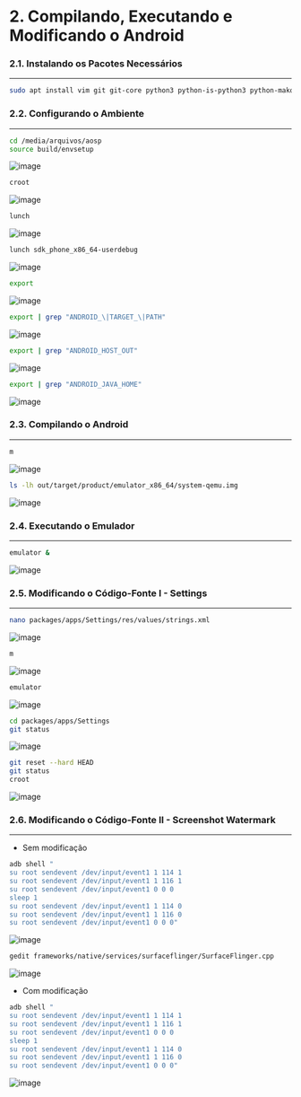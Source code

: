 # 2. Compilando, Executando e Modificando o Android

### 2.1. Instalando os Pacotes Necessários
---
```bash
sudo apt install vim git git-core python3 python-is-python3 python-mako openjdk-8-jdk android-tools-adb bc bison build-essential curl flex g++-multilib gcc-multilib gnupg gperf imagemagick lib32ncurses-dev lib32readline-dev lib32z1-dev liblz4-tool libncurses5-dev libsdl1.2-dev libssl-dev libxml2 libxml2-utils lzop pngcrush rsync schedtool squashfs-tools xsltproc yasm zip zlib1g-dev libtinfo5 libncurses5 zip libc6-dev-i386 lib32ncurses5-dev x11proto-core-dev libx11-dev libgl1-mesa-dev screen unzip fontconfig kpartx libcurl4 mplayer pigz pbzip2
```

### 2.2. Configurando o Ambiente
---
```bash
cd /media/arquivos/aosp
source build/envsetup
```
![image](https://user-images.githubusercontent.com/19675356/217396196-46d5a03b-322e-4102-89ef-2066c1bc3c9a.png)


```bash
croot
```
![image](https://user-images.githubusercontent.com/19675356/217396397-d1f342c0-f420-4e9b-8329-5920ed7992fa.png)


```bash
lunch
```
![image](https://user-images.githubusercontent.com/19675356/217396600-a45c9801-13e4-457c-a58f-7b41ffaf3b7b.png)


```bash
lunch sdk_phone_x86_64-userdebug
```
![image](https://user-images.githubusercontent.com/19675356/217396772-f3b38b9e-fe23-40fd-a023-36dfa1fbc6ab.png)


```bash
export
```
![image](https://user-images.githubusercontent.com/19675356/217396955-674aa3fd-e012-45e7-af08-b88e08eb3cd0.png)


```bash
export | grep "ANDROID_\|TARGET_\|PATH"
```
![image](https://user-images.githubusercontent.com/19675356/217397023-3e1b2958-4044-450e-9586-4694375f5a75.png)


```bash
export | grep "ANDROID_HOST_OUT"
```
![image](https://user-images.githubusercontent.com/19675356/217397163-e2a0c06b-26a8-4470-9ef6-1407abead0c1.png)


```bash
export | grep "ANDROID_JAVA_HOME"
```
![image](https://user-images.githubusercontent.com/19675356/217397443-d7a3ad69-36fa-4058-becd-32664675d333.png)


### 2.3. Compilando o Android
---
```bash
m
```
![image](https://user-images.githubusercontent.com/19675356/217676231-fd7bd16e-41d2-48ed-bf3b-6784b1538e40.png)


```bash
ls -lh out/target/product/emulator_x86_64/system-qemu.img 
```
![image](https://user-images.githubusercontent.com/19675356/217676386-418597af-1391-492f-ba28-100b5bfdab33.png)


### 2.4. Executando o Emulador
---
```bash
emulator &
```
![image](https://user-images.githubusercontent.com/19675356/217678511-fef4aa99-7455-4369-ac9b-ce7fa394654e.png)


### 2.5. Modificando o Código-Fonte I - Settings
---
```bash
nano packages/apps/Settings/res/values/strings.xml
```
![image](https://user-images.githubusercontent.com/19675356/217679016-c289ed50-2fb3-4312-8df4-8126e52420e7.png)


```bash
m
```
![image](https://user-images.githubusercontent.com/19675356/217682390-3aaaa8dd-1133-46c9-a353-83362ef5fa58.png)


```bash
emulator
```
![image](https://user-images.githubusercontent.com/19675356/217682801-6618c2f6-6dd4-4e67-b197-8acbb9671ec9.png)


```bash
cd packages/apps/Settings
git status
```
![image](https://user-images.githubusercontent.com/19675356/217682890-446faa55-c1ef-4546-b89a-693996564b58.png)


```bash
git reset --hard HEAD
git status
croot
```
![image](https://user-images.githubusercontent.com/19675356/217683087-4478dde8-4fc9-4eab-80f1-dba0e6da1db6.png)


### 2.6. Modificando o Código-Fonte II - Screenshot Watermark
---

- Sem modificação
```bash
adb shell "
su root sendevent /dev/input/event1 1 114 1
su root sendevent /dev/input/event1 1 116 1
su root sendevent /dev/input/event1 0 0 0
sleep 1
su root sendevent /dev/input/event1 1 114 0
su root sendevent /dev/input/event1 1 116 0
su root sendevent /dev/input/event1 0 0 0"
```
![image](https://user-images.githubusercontent.com/19675356/217688931-bf33ef1c-5094-4667-a0aa-2d9884f6803f.png)

```bash
gedit frameworks/native/services/surfaceflinger/SurfaceFlinger.cpp
```
![image](https://user-images.githubusercontent.com/19675356/217686464-7fc488b3-f740-45eb-bb63-8dff0da12ed3.png)

- Com modificação
```bash
adb shell "
su root sendevent /dev/input/event1 1 114 1
su root sendevent /dev/input/event1 1 116 1
su root sendevent /dev/input/event1 0 0 0
sleep 1
su root sendevent /dev/input/event1 1 114 0
su root sendevent /dev/input/event1 1 116 0
su root sendevent /dev/input/event1 0 0 0"
```
![image](https://user-images.githubusercontent.com/19675356/217688977-7413516d-15a7-48de-b76a-3e7060d51763.png)



```bash

```


```bash

```


```bash

```


```bash

```
